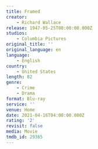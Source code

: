 ```yaml
---
title: Framed
creator:
    - Richard Wallace
release: 1947-05-25T00:00:00.000Z
studios:
    - Columbia Pictures
original_title: ''
original_language: en
language:
    - English
country:
    - United States
length: 82
genre:
    - Crime
    - Drama
format: Blu-ray
service: ''
venue: Home
date: 2021-04-16T04:00:00.000Z
rating: '2'
revisit: false
media: Movie
tmdb_id: 29365
---
```



